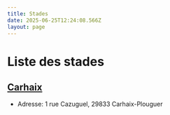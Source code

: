 ```yaml
---
title: Stades
date: 2025-06-25T12:24:08.566Z
layout: page
---
```


# Liste des stades


## [Carhaix](/stades/Carhaix/)
- Adresse: 1 rue Cazuguel, 29833 Carhaix-Plouguer


